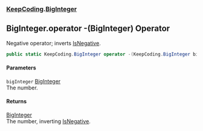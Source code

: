 ### [KeepCoding](KeepCoding.md 'KeepCoding').[BigInteger](KeepCoding_BigInteger.md 'KeepCoding.BigInteger')
## BigInteger.operator -(BigInteger) Operator
Negative operator; inverts [IsNegative](KeepCoding_BigInteger_IsNegative.md 'KeepCoding.BigInteger.IsNegative').  
```csharp
public static KeepCoding.BigInteger operator -(KeepCoding.BigInteger bigInteger);
```
#### Parameters
<a name='KeepCoding_BigInteger_op_UnaryNegation(KeepCoding_BigInteger)_bigInteger'></a>
`bigInteger` [BigInteger](KeepCoding_BigInteger.md 'KeepCoding.BigInteger')  
The number.
  
#### Returns
[BigInteger](KeepCoding_BigInteger.md 'KeepCoding.BigInteger')  
The number, inverting [IsNegative](KeepCoding_BigInteger_IsNegative.md 'KeepCoding.BigInteger.IsNegative').
